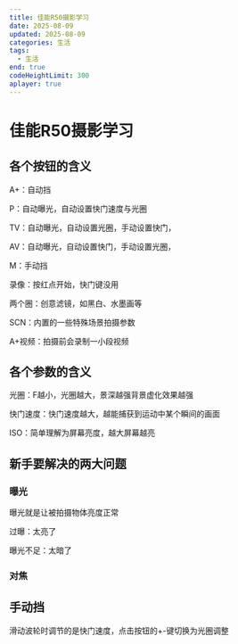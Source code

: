 ```yaml
---
title: 佳能R50摄影学习
date: 2025-08-09
updated: 2025-08-09
categories: 生活
tags:
  - 生活
end: true
codeHeightLimit: 300
aplayer: true
---
```


# 佳能R50摄影学习

## 各个按钮的含义

A+：自动挡

P：自动曝光，自动设置快门速度与光圈

TV：自动曝光，自动设置光圈，手动设置快门，

AV：自动曝光，自动设置快门，手动设置光圈，

M：手动挡

录像：按红点开始，快门键没用

两个圈：创意滤镜，如黑白、水墨画等

SCN：内置的一些特殊场景拍摄参数

A+视频：拍摄前会录制一小段视频



## 各个参数的含义

光圈：F越小，光圈越大，景深越强背景虚化效果越强

快门速度：快门速度越大，越能捕获到运动中某个瞬间的画面

ISO：简单理解为屏幕亮度，越大屏幕越亮



## 新手要解决的两大问题

### 曝光

曝光就是让被拍摄物体亮度正常

过曝：太亮了

曝光不足：太暗了

### 对焦



## 手动挡

滑动波轮时调节的是快门速度，点击按钮的+-键切换为光圈调整

